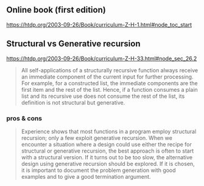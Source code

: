 ## Online book (first edition)

https://htdp.org/2003-09-26/Book/curriculum-Z-H-1.html#node_toc_start



## Structural vs Generative recursion

https://htdp.org/2003-09-26/Book/curriculum-Z-H-33.html#node_sec_26.2

> All self-applications of a structurally recursive function always receive an immediate component of the current input for further processing. For example, for a constructed list, the immediate components are the first item and the rest of the list. Hence, if a function consumes a plain list and its recursive use does not consume the rest of the list, its definition is not structural but generative.

### pros & cons

> Experience shows that most functions in a program employ structural recursion; only a few exploit generative recursion. When we encounter a situation where a design could use either the recipe for structural or generative recursion, the best approach is often to start with a structural version. If it turns out to be too slow, the alternative design using generative recursion should be explored. If it is chosen, it is important to document the problem generation with good examples and to give a good termination argument.





